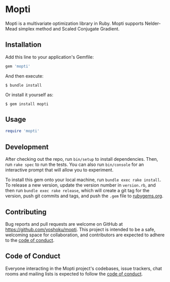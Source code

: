 # Mopti

Mopti is a multivariate optimization library in Ruby.
Mopti supports Nelder-Mead simplex method and Scaled Conjugate Gradient.

## Installation

Add this line to your application's Gemfile:

```ruby
gem 'mopti'
```

And then execute:

    $ bundle install

Or install it yourself as:

    $ gem install mopti

## Usage

```ruby
require 'mopti'
```

## Development

After checking out the repo, run `bin/setup` to install dependencies. Then, run `rake spec` to run the tests. You can also run `bin/console` for an interactive prompt that will allow you to experiment.

To install this gem onto your local machine, run `bundle exec rake install`. To release a new version, update the version number in `version.rb`, and then run `bundle exec rake release`, which will create a git tag for the version, push git commits and tags, and push the `.gem` file to [rubygems.org](https://rubygems.org).

## Contributing

Bug reports and pull requests are welcome on GitHub at https://github.com/yoshoku/mopti. This project is intended to be a safe, welcoming space for collaboration, and contributors are expected to adhere to the [code of conduct](https://github.com/yoshoku/mopti/blob/master/CODE_OF_CONDUCT.md).


## Code of Conduct

Everyone interacting in the Mopti project's codebases, issue trackers, chat rooms and mailing lists is expected to follow the [code of conduct](https://github.com/yoshoku/mopti/blob/master/CODE_OF_CONDUCT.md).
